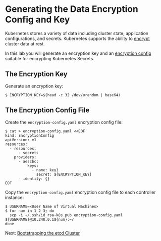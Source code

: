 # Generating the Data Encryption Config and Key

Kubernetes stores a variety of data including cluster state, application configurations, and secrets. Kubernetes supports the ability to [encrypt](https://kubernetes.io/docs/tasks/administer-cluster/encrypt-data) cluster data at rest.

In this lab you will generate an encryption key and an [encryption config](https://kubernetes.io/docs/tasks/administer-cluster/encrypt-data/#understanding-the-encryption-at-rest-configuration) suitable for encrypting Kubernetes Secrets.

## The Encryption Key

Generate an encryption key:

```
$ ENCRYPTION_KEY=$(head -c 32 /dev/urandom | base64)
```

## The Encryption Config File

Create the `encryption-config.yaml` encryption config file:

```
$ cat > encryption-config.yaml <<EOF
kind: EncryptionConfig
apiVersion: v1
resources:
  - resources:
      - secrets
    providers:
      - aescbc:
          keys:
            - name: key1
              secret: ${ENCRYPTION_KEY}
      - identity: {}
EOF
```

Copy the `encryption-config.yaml` encryption config file to each controller instance:

```
$ USERNAME=<User Name of Virtual Machines>
$ for num in 1 2 3; do
  scp -i ~/.ssh/id_rsa-k8s.pub encryption-config.yaml ${USERNAME}@10.240.0.1${num}:~/
done
```

Next: [Bootstrapping the etcd Cluster](07-bootstrapping-etcd.md)
